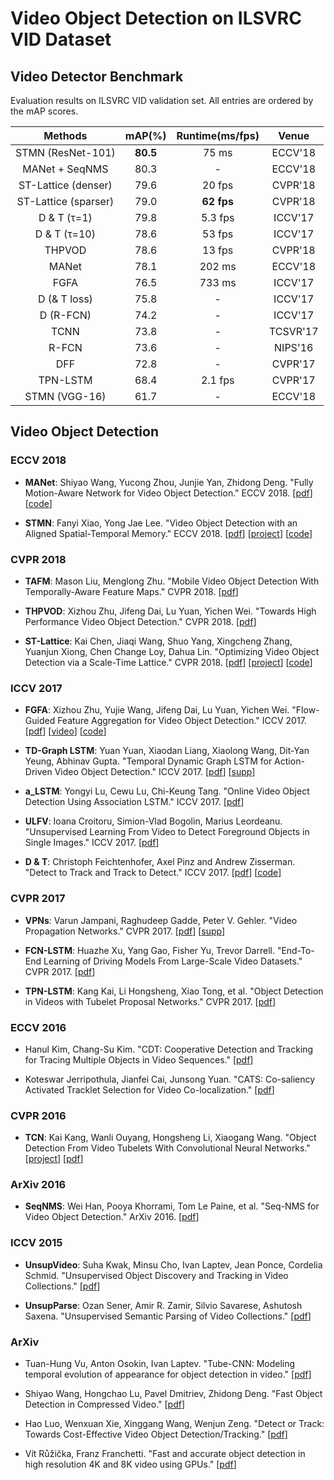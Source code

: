 # Video Object Detection on ILSVRC VID Dataset

## Video Detector Benchmark

Evaluation results on ILSVRC VID validation set. All entries are ordered by the mAP scores.

|     Methods     |   mAP(%)   |  Runtime(ms/fps)  |   Venue   |
|:---------------:|:----------:|:-----------------:|:---------:|
| STMN (ResNet-101) | __80.5__ | 75 ms             | ECCV'18   |
| MANet + SeqNMS  | 80.3       | -                 | ECCV'18   |
| ST-Lattice (denser) | 79.6   | 20 fps            | CVPR'18   |
| ST-Lattice (sparser) | 79.0  | __62 fps__        | CVPR'18   |
| D & T (τ=1)     | 79.8       | 5.3 fps           | ICCV'17   |
| D & T (τ=10)    | 78.6       | 53 fps            | ICCV'17   |
| THPVOD          | 78.6       | 13 fps            | CVPR'18   |
| MANet           | 78.1       | 202 ms            | ECCV'18   |
| FGFA            | 76.5       | 733 ms            | ICCV'17   |
| D (& T loss)    | 75.8       | -                 | ICCV'17   |
| D (R-FCN)       | 74.2       | -                 | ICCV'17   |
| TCNN            | 73.8       | -                 | TCSVR'17  |
| R-FCN           | 73.6       | -                 | NIPS'16   |
| DFF             | 72.8       | -                 | CVPR'17   |
| TPN-LSTM        | 68.4       | 2.1 fps           | CVPR'17   |
| STMN (VGG-16)   | 61.7       | -                 | ECCV'18   |


## Video Object Detection

### ECCV 2018

* __MANet__: Shiyao Wang, Yucong Zhou, Junjie Yan, Zhidong Deng. "Fully Motion-Aware Network for Video Object Detection." ECCV 2018.
  [[pdf](http://openaccess.thecvf.com/content_ECCV_2018/papers/Shiyao_Wang_Fully_Motion-Aware_Network_ECCV_2018_paper.pdf)]
  [[code](https://github.com/wangshy31/MANet_for_Video_Object_Detection)]

* __STMN__: Fanyi Xiao, Yong Jae Lee. "Video Object Detection with an Aligned Spatial-Temporal Memory." ECCV 2018.
  [[pdf](http://openaccess.thecvf.com/content_ECCV_2018/papers/Fanyi_Xiao_Object_Detection_with_ECCV_2018_paper.pdf)]
  [[project](http://fanyix.cs.ucdavis.edu/project/stmn/project.html)]
  [[code](https://github.com/fanyix/STMN)]

### CVPR 2018

* __TAFM__: Mason Liu, Menglong Zhu. "Mobile Video Object Detection With Temporally-Aware Feature Maps." CVPR 2018.
  [[pdf](http://openaccess.thecvf.com/content_cvpr_2018/papers/Liu_Mobile_Video_Object_CVPR_2018_paper.pdf)]

* __THPVOD__: Xizhou Zhu, Jifeng Dai, Lu Yuan, Yichen Wei. "Towards High Performance Video Object Detection." CVPR 2018.
  [[pdf](http://openaccess.thecvf.com/content_cvpr_2018/papers/Zhu_Towards_High_Performance_CVPR_2018_paper.pdf)]

* __ST-Lattice__: Kai Chen, Jiaqi Wang, Shuo Yang, Xingcheng Zhang, Yuanjun Xiong, Chen Change Loy, Dahua Lin. "Optimizing Video Object Detection via a Scale-Time Lattice." CVPR 2018.
  [[pdf](http://openaccess.thecvf.com/content_cvpr_2018/papers/Chen_Optimizing_Video_Object_CVPR_2018_paper.pdf)]
  [[project](http://mmlab.ie.cuhk.edu.hk/projects/ST-Lattice/)]
  [[code](https://github.com/hellock/scale-time-lattice)]

### ICCV 2017

* __FGFA__: Xizhou Zhu, Yujie Wang, Jifeng Dai, Lu Yuan, Yichen Wei. "Flow-Guided Feature Aggregation for Video Object Detection." ICCV 2017.
  [[pdf](http://openaccess.thecvf.com/content_ICCV_2017/papers/Zhu_Flow-Guided_Feature_Aggregation_ICCV_2017_paper.pdf)]
  [[video](https://www.youtube.com/watch?v=R2h3DbTPvVg&feature=youtu.be)]
  [[code](https://github.com/msracver/Flow-Guided-Feature-Aggregation)]

* __TD-Graph LSTM__: Yuan Yuan, Xiaodan Liang, Xiaolong Wang, Dit-Yan Yeung, Abhinav Gupta. "Temporal Dynamic Graph LSTM for Action-Driven Video Object Detection." ICCV 2017.
  [[pdf](http://openaccess.thecvf.com/content_ICCV_2017/papers/Yuan_Temporal_Dynamic_Graph_ICCV_2017_paper.pdf)]
  [[supp](http://openaccess.thecvf.com/content_ICCV_2017/supplemental/Yuan_Temporal_Dynamic_Graph_ICCV_2017_supplemental.pdf)]

* __a\_LSTM__: Yongyi Lu, Cewu Lu, Chi-Keung Tang. "Online Video Object Detection Using Association LSTM." ICCV 2017.
  [[pdf](http://openaccess.thecvf.com/content_ICCV_2017/papers/Lu__Online_Video_ICCV_2017_paper.pdf)]

* __ULFV__: Ioana Croitoru, Simion-Vlad Bogolin, Marius Leordeanu. "Unsupervised Learning From Video to Detect Foreground Objects in Single Images." ICCV 2017.
  [[pdf](http://openaccess.thecvf.com/content_ICCV_2017/papers/Croitoru_Unsupervised_Learning_From_ICCV_2017_paper.pdf)]

* __D & T__: Christoph Feichtenhofer, Axel Pinz and Andrew Zisserman. "Detect to Track and Track to Detect." ICCV 2017.
  [[pdf](https://www.robots.ox.ac.uk/~vgg/publications/2017/Feichtenhofer17/feichtenhofer17.pdf)]
  [[code](https://github.com/feichtenhofer/detect-track)]

### CVPR 2017

* __VPNs__: Varun Jampani, Raghudeep Gadde, Peter V. Gehler. "Video Propagation Networks." CVPR 2017.
  [[pdf](http://openaccess.thecvf.com/content_cvpr_2017/papers/Jampani_Video_Propagation_Networks_CVPR_2017_paper.pdf)]
  [[supp](http://openaccess.thecvf.com/content_cvpr_2017/supplemental/Jampani_Video_Propagation_Networks_2017_CVPR_supplemental.pdf)]

* __FCN-LSTM__: Huazhe Xu, Yang Gao, Fisher Yu, Trevor Darrell. "End-To-End Learning of Driving Models From Large-Scale Video Datasets." CVPR 2017.
  [[pdf](http://openaccess.thecvf.com/content_cvpr_2017/papers/Xu_End-To-End_Learning_of_CVPR_2017_paper.pdf)]

* __TPN-LSTM__: Kang Kai, Li Hongsheng, Xiao Tong, et al. "Object Detection in Videos with Tubelet Proposal Networks." CVPR 2017.
  [[pdf](https://arxiv.org/pdf/1702.06355)]

### ECCV 2016

* Hanul Kim, Chang-Su Kim. "CDT: Cooperative Detection and Tracking for Tracing Multiple Objects in Video Sequences."
  [[pdf](http://www.eccv2016.org/files/posters/P-4A-31.pdf)]

* Koteswar Jerripothula, Jianfei Cai, Junsong Yuan. "CATS: Co-saliency Activated Tracklet Selection for Video Co-localization."
  [[pdf](http://www.eccv2016.org/files/posters/P-4A-44.pdf)]

### CVPR 2016

* __TCN__: Kai Kang, Wanli Ouyang, Hongsheng Li, Xiaogang Wang. "Object Detection From Video Tubelets With Convolutional Neural Networks."
  [[project](https://github.com/myfavouritekk/vdetlib)]
  [[pdf](https://www.cv-foundation.org/openaccess/content_cvpr_2016/papers/Kang_Object_Detection_From_CVPR_2016_paper.pdf)]

### ArXiv 2016

* __SeqNMS__: Wei Han, Pooya Khorrami, Tom Le Paine, et al. "Seq-NMS for Video Object Detection." ArXiv 2016.
  [[pdf](https://arxiv.org/abs/1602.08465)]

### ICCV 2015

* __UnsupVideo__: Suha Kwak, Minsu Cho, Ivan Laptev, Jean Ponce, Cordelia Schmid. "Unsupervised Object Discovery and Tracking in Video Collections."
  [[pdf](http://openaccess.thecvf.com/content_iccv_2015/papers/Kwak_Unsupervised_Object_Discovery_ICCV_2015_paper.pdf)]

* __UnsupParse__: Ozan Sener, Amir R. Zamir, Silvio Savarese, Ashutosh Saxena. "Unsupervised Semantic Parsing of Video Collections."
  [[pdf](http://openaccess.thecvf.com/content_iccv_2015/papers/Sener_Unsupervised_Semantic_Parsing_ICCV_2015_paper.pdf)]

### ArXiv

* Tuan-Hung Vu, Anton Osokin, Ivan Laptev. "Tube-CNN: Modeling temporal evolution of appearance for object detection in video."
  [[pdf](https://arxiv.org/pdf/1812.02619)]

* Shiyao Wang, Hongchao Lu, Pavel Dmitriev, Zhidong Deng. "Fast Object Detection in Compressed Video."
  [[pdf](https://arxiv.org/pdf/1811.11057)]

* Hao Luo, Wenxuan Xie, Xinggang Wang, Wenjun Zeng. "Detect or Track: Towards Cost-Effective Video Object Detection/Tracking."
  [[pdf](https://arxiv.org/pdf/1811.05340)]

* Vít Růžička, Franz Franchetti. "Fast and accurate object detection in high resolution 4K and 8K video using GPUs."
  [[pdf](https://arxiv.org/pdf/1810.10551)]

